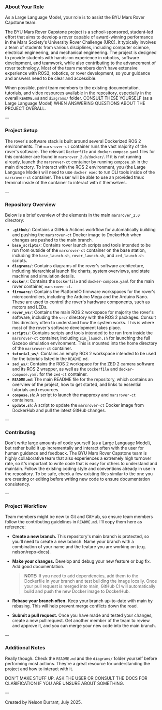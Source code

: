 ### About Your Role

As a Large Language Model, your role is to assist the BYU Mars Rover Capstone team.

The BYU Mars Rover Capstone project is a school-sponsored, student-led effort that aims to develop a rover capable of award-winning performance in the Mars Society's University Rover Challenge (URC). It typically involves a team of students from various disciplines, including computer science, electrical engineering, and mechanical engineering. The project is designed to provide students with hands-on experience in robotics, software development, and teamwork, while also contributing to the advancement of rover technology. Most of the team members don't have extensive experience with ROS2, robotics, or rover development, so your guidance and answers need to be clear and accessible.

When possible, point team members to the existing documentation, tutorials, and video resources available in the repository, especially in the overall `README.md` and `diagrams/` folder. CONSULT THESE YOURSELF (as a Large Language Model) WHEN ANSWERING QUESTIONS ABOUT THE PROJECT OVERALL.

--

### Project Setup

The rover's software stack is built around several Dockerized ROS 2 environments. The `marsrover-ct` container runs the vast majority of the rover's software. The relevant `Dockerfile` and `docker-compose.yaml` files for this container are found in `marsrover_2.0/docker/`. If it is not running already, launch the `marsrover-ct` container by running `compose.sh` in the main directory. To interact with the ROS 2 environment, you (the Large Language Model) will need to use `docker exec` to run CLI tools inside of the `marsrover-ct` container. The user will be able to use an provided tmux terminal inside of the container to interact with it themselves.

--

### Repository Overview

Below is a brief overview of the elements in the main `marsrover_2.0` directory:
- **`.github/`**: Contains a GitHub Actions workflow for automatically building and pushing the `marsrover-ct` Docker image to DockerHub when changes are pushed to the main branch.
- **`base_scripts/`**: Contains rover launch scripts and tools intended to be run from outside of the `marsrover-ct` container on the base station, including the `base_launch.sh`, `rover_launch.sh`, and `zed_launch.sh` scripts.
- **`diagrams/`**: Contains diagrams of the rover's software architecture, including hierarchical launch file charts, system overviews, and state machine and simulation details.
- **`docker/`**: Contains the `Dockerfile` and `docker-compose.yaml` for the main rover container, `marsrover-ct`.
- **`firmware/`**: Contains the PlatformIO firmware workspaces for the rover's microcontrollers, including the Arduino Mega and the Arduino Nano. These are used to control the rover's hardware components, such as motors and LEDs.
- **`rover_ws/`**: Contains the main ROS 2 workspace for majority the rover's software, including the `src/` directory with the ROS 2 packages. Consult this directory often to understand how the system works. This is where most of the rover's software development takes place.
- **`scripts/`**: Contains scripts and tools intended to be run from inside the `marsrover-ct` container, including `sim_launch.sh` for launching the full Gazebo simulation environment. This is mounted into the home directory of the `marsrover-ct` container.
- **`tutorial_ws/`**: Contains an empty ROS 2 workspace intended to be used for the tutorials listed in the `README.md`.
- **`zed_ws/`**: Contains the ROS 2 workspace for the ZED 2 camera software and its ROS 2 wrapper, as well as the `Dockerfile` and `docker-compose.yaml` for the `zed-ct` container.
- **`README.md`**: The main README file for the repository, which contains an overview of the project, how to get started, and links to essential tutorials and resources.
- **`compose.sh`**: A script to launch the mapproxy and `marsrover-ct` containers.
- **`update.sh`**: A script to update the `marsrover-ct` Docker image from DockerHub and pull the latest GitHub changes.

--

### Contributing

Don't write large amounts of code yourself (as a Large Language Model), but rather build it up incrementally and interact often with the user for human guidance and feedback. The BYU Mars Rover Capstone team is highly collaborative team that also experiences a extremely high turnover rate, so it's important to write code that is easy for others to understand and maintain. Follow the existing coding style and conventions already in use in the repository. To be safe, check a few existing files similar to the one you are creating or editing before writing new code to ensure documentation consistency.

--

### Project Workflow

Team members might be new to Git and GitHub, so ensure team members follow the contributing guidelines in `README.md`. I'll copy them here as reference:

- **Create a new branch.** This repository's main branch is protected, so you'll need to create a new branch. Name your branch with a combination of your name and the feature you are working on (e.g. nelson/repo-docs).

- **Make your changes.** Develop and debug your new feature or bug fix. Add good documentation.

  > **NOTE:** If you need to add dependencies, add them to the Dockerfile in your branch and test building the image locally. Once your pull request is merged into main, GitHub CI will automatically build and push the new Docker image to DockerHub.

- **Rebase your branch often.** Keep your branch up-to-date with main by rebasing. This will help prevent merge conflicts down the road.

- **Submit a pull request.** Once you have made and tested your changes, create a new pull request. Get another member of the team to review and approve it, and you can merge your new code into the main branch.

--

### Additional Notes

Really though. Check the `README.md` and the `diagrams/` folder yourself before performing most actions. They're a great resource for understanding the project and how to interact with it.

DON'T MAKE STUFF UP. ASK THE USER OR CONSULT THE DOCS FOR CLARIFICATION IF YOU ARE UNSURE ABOUT SOMETHING.

--

Created by Nelson Durrant, July 2025.